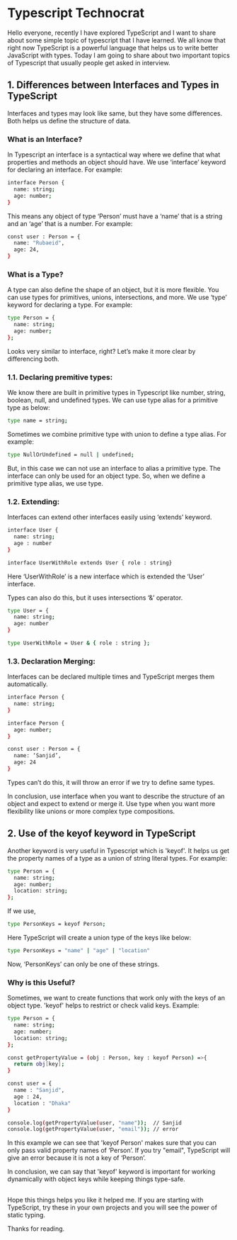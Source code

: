 # Typescript Technocrat

Hello everyone, recently I have explored TypeScript and I want to share about some simple topic of typescript that I have learned. We all know that right now TypeScript is a powerful language that helps us to write better JavaScript with types. Today I am going to share about two important topics of Typescript that usually people get asked in interview.

## 1. Differences between Interfaces and Types in TypeScript

Interfaces and types may look like same, but they have some differences. Both helps us define the structure of data.

### What is an Interface?

In Typescript an interface is a syntactical way where we define that what properties and methods an object should have. We use ‘interface’ keyword for declaring an interface. For example:

```bash
interface Person {
  name: string;
  age: number;
}
```

This means any object of type ‘Person’ must have a ‘name’ that is a string and an ‘age’ that is a number. For example:

```bash
const user : Person = {
  name: "Rubaeid",
  age: 24,
}
```

### What is a Type?

A type can also define the shape of an object, but it is more flexible. You can use types for primitives, unions, intersections, and more. We use ‘type’ keyword for declaring a type. For example:

```bash
type Person = {
  name: string;
  age: number;
};
```

Looks very similar to interface, right? Let’s make it more clear by differencing both.

### 1.1. Declaring premitive types:

We know there are built in primitive types in Typescript like number, string, boolean, null, and undefined types. We can use type alias for a primitive type as below:

```bash
type name = string;
```

Sometimes we combine primitive type with union to define a type alias. For example:

```bash
type NullOrUndefined = null | undefined;
```

But, in this case we can not use an interface to alias a primitive type. The interface can only be used for an object type. So, when we define a primitive type alias, we use type.

### 1.2. Extending:

Interfaces can extend other interfaces easily using ‘extends’ keyword.

```bash
interface User {
  name: string;
  age : number
}

interface UserWithRole extends User { role : string}
```

Here ‘UserWithRole’ is a new interface which is extended the ‘User’ interface.

Types can also do this, but it uses intersections ‘&’ operator.

```bash
type User = {
  name: string;
  age: number
}

type UserWithRole = User & { role : string };
```

### 1.3. Declaration Merging:

Interfaces can be declared multiple times and TypeScript merges them automatically.

```bash
interface Person {
  name: string;
}

interface Person {
  age: number;
}

const user : Person = {
  name: ‘Sanjid’,
  age: 24
}
```

Types can’t do this, it will throw an error if we try to define same types.

In conclusion, use interface when you want to describe the structure of an object and expect to extend or merge it. Use type when you want more flexibility like unions or more complex type compositions.

## 2. Use of the keyof keyword in TypeScript

Another keyword is very useful in Typescript which is 'keyof'. It helps us get the property names of a type as a union of string literal types. For example:

```bash
type Person = {
  name: string;
  age: number;
  location: string;
};
```

If we use,

```bash
type PersonKeys = keyof Person;
```

Here TypeScript will create a union type of the keys like below:

```bash
type PersonKeys = "name" | "age" | "location"
```

Now, ‘PersonKeys’ can only be one of these strings.

### Why is this Useful?

Sometimes, we want to create functions that work only with the keys of an object type. 'keyof' helps to restrict or check valid keys. Example:

```bash
type Person = {
  name: string;
  age: number;
  location: string;
};

const getPropertyValue = (obj : Person, key : keyof Person) =>{
  return obj[key];
}

const user = {
  name : "Sanjid",
  age : 24,
  location : "Dhaka"
}

console.log(getPropertyValue(user, "name"));  // Sanjid
console.log(getPropertyValue(user, "email")); // error
```

In this example we can see that 'keyof Person' makes sure that you can only pass valid property names of ‘Person’. If you try "email", TypeScript will give an error because it is not a key of ‘Person’.

In conclusion, we can say that 'keyof' keyword is important for working dynamically with object keys while keeping things type-safe.
##
Hope this things helps you like it helped me. If you are starting with TypeScript, try these in your own projects and you will see the power of static typing.

Thanks for reading.
